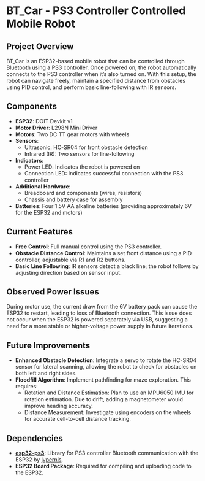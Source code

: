 # BT_Car - PS3 Controller Controlled Mobile Robot

## Project Overview
BT_Car is an ESP32-based mobile robot that can be controlled through Bluetooth using a PS3 controller. Once powered on, the robot automatically connects to the PS3 controller when it’s also turned on. With this setup, the robot can navigate freely, maintain a specified distance from obstacles using PID control, and perform basic line-following with IR sensors.

## Components
- **ESP32**: DOIT Devkit v1
- **Motor Driver**: L298N Mini Driver
- **Motors**: Two DC TT gear motors with wheels
- **Sensors**:
  - Ultrasonic: HC-SR04 for front obstacle detection
  - Infrared (IR): Two sensors for line-following
- **Indicators**:
  - Power LED: Indicates the robot is powered on
  - Connection LED: Indicates successful connection with the PS3 controller
- **Additional Hardware**:
  - Breadboard and components (wires, resistors)
  - Chassis and battery case for assembly
- **Batteries**: Four 1.5V AA alkaline batteries (providing approximately 6V for the ESP32 and motors)

## Current Features
- **Free Control**: Full manual control using the PS3 controller.
- **Obstacle Distance Control**: Maintains a set front distance using a PID controller, adjustable via R1 and R2 buttons.
- **Basic Line Following**: IR sensors detect a black line; the robot follows by adjusting direction based on sensor input.

## Observed Power Issues
During motor use, the current draw from the 6V battery pack can cause the ESP32 to restart, leading to loss of Bluetooth connection. This issue does not occur when the ESP32 is powered separately via USB, suggesting a need for a more stable or higher-voltage power supply in future iterations.

## Future Improvements
- **Enhanced Obstacle Detection**: Integrate a servo to rotate the HC-SR04 sensor for lateral scanning, allowing the robot to check for obstacles on both left and right sides.
- **Floodfill Algorithm**: Implement pathfinding for maze exploration. This requires:
  - Rotation and Distance Estimation: Plan to use an MPU6050 IMU for rotation estimation. Due to drift, adding a magnetometer would improve heading accuracy.
  - Distance Measurement: Investigate using encoders on the wheels for accurate cell-to-cell distance tracking.

## Dependencies
- [**esp32-ps3**](https://github.com/jvpernis/esp32-ps3): Library for PS3 controller Bluetooth communication with the ESP32 by [jvpernis](https://github.com/jvpernis).
- **ESP32 Board Package**: Required for compiling and uploading code to the ESP32.
